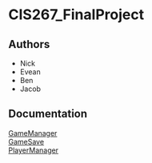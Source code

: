 # CIS267_FinalProject
## Authors
- Nick
- Evean
- Ben
- Jacob

## Documentation

[GameManager](docs/GameManager.md)<br/>
[GameSave](docs/GameSave.md)<br/>
[PlayerManager](docs/PlayerManager.md)<br/>
